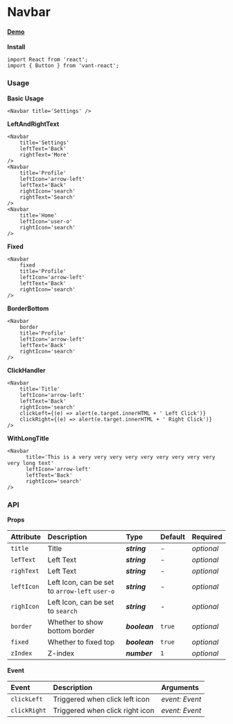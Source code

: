 # Navbar

#### [Demo](https://vant.bctc.io/?path=/story/navbar--navbar-title)

**Install**

```text
import React from 'react';
import { Button } from 'vant-react';
```

### Usage

**Basic Usage**

```text
<Navbar title='Settings' />
```

**LeftAndRightText**

```text
<Navbar
    title='Settings' 
    leftText='Back' 
    rightText='More' 
/>
<Navbar
    title='Profile'
    leftIcon='arrow-left'
    leftText='Back'
    rightIcon='search'
    rightText='Search'
/>
<Navbar 
    title='Home' 
    leftIcon='user-o' 
    rightIcon='search' 
/>
```

**Fixed**

```text
<Navbar
    fixed
    title='Profile'
    leftIcon='arrow-left'
    leftText='Back'
    rightIcon='search'
/>
```

**BorderBottom**

```text
<Navbar
    border
    title='Profile'
    leftIcon='arrow-left'
    leftText='Back'
    rightIcon='search'
/>
```

**ClickHandler**

```text
<Navbar
    title='Title'
    leftIcon='arrow-left'
    leftText='Back'
    rightIcon='search'
    clickLeft={(e) => alert(e.target.innerHTML + ' Left Click')}
    clickRight={(e) => alert(e.target.innerHTML + ' Right Click')}
/>
```

**WithLongTitle**

```text
<Navbar
      title='This is a very very very very very very very very very very long text'
      leftIcon='arrow-left'
      leftText='Back'
      rightIcon='search'
/>
```

### API

**Props**

| Attribute | Description | Type | Default | Required |
| :--- | :--- | :--- | :--- | :--- |
| `title` | Title | _**string**_ | - | _optional_ |
| `lefText` | Left Text | _**string**_ | - | _optional_ |
| `righText` | Left Text | _**string**_ | - | _optional_ |
| `leftIcon` | Left Icon, can be set to `arrow-left` `user-o` | _**string**_ | - | _optional_ |
| `righIcon` | Left Icon, can be set to `search` | _**string**_ | - | _optional_ |
| `border` | Whether to show bottom border | _**boolean**_ | `true` | _optional_ |
| `fixed` | Whether to fixed top | _**boolean**_ | `true` | _optional_ |
| `zIndex` | Z-index | _**number**_ | `1` | _optional_ |

**Event**

| Event | Description | Arguments |
| :--- | :--- | :--- |
| `clickLeft` | Triggered when click left icon | _event: Event_ |
| `clickRight` | Triggered when click right icon | _event: Event_ |

